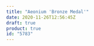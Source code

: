 ```yaml
---
title: "Aeonium 'Bronze Medal'"
date: 2020-11-26T12:56:45Z
draft: true
product: true
id: "5783"
---
```

